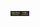 <img src="https://github.com/Matheus920/Matheus920/blob/main/Banner_cropped.png?raw=true" width="30px">
